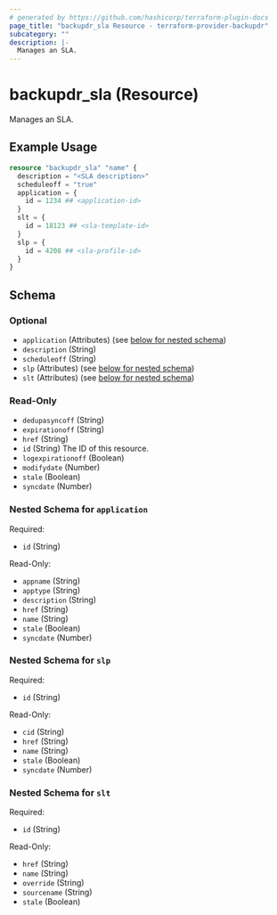 ```yaml
---
# generated by https://github.com/hashicorp/terraform-plugin-docs
page_title: "backupdr_sla Resource - terraform-provider-backupdr"
subcategory: ""
description: |-
  Manages an SLA.
---
```


# backupdr_sla (Resource)

Manages an SLA.

## Example Usage

```terraform
resource "backupdr_sla" "name" {
  description = "<SLA description>"
  scheduleoff = "true"
  application = {
    id = 1234 ## <application-id>
  }
  slt = {
    id = 18123 ## <sla-template-id>
  }
  slp = {
    id = 4208 ## <sla-profile-id>
  }
}
```

<!-- schema generated by tfplugindocs -->
## Schema

### Optional

- `application` (Attributes) (see [below for nested schema](#nestedatt--application))
- `description` (String)
- `scheduleoff` (String)
- `slp` (Attributes) (see [below for nested schema](#nestedatt--slp))
- `slt` (Attributes) (see [below for nested schema](#nestedatt--slt))

### Read-Only

- `dedupasyncoff` (String)
- `expirationoff` (String)
- `href` (String)
- `id` (String) The ID of this resource.
- `logexpirationoff` (Boolean)
- `modifydate` (Number)
- `stale` (Boolean)
- `syncdate` (Number)

<a id="nestedatt--application"></a>
### Nested Schema for `application`

Required:

- `id` (String)

Read-Only:

- `appname` (String)
- `apptype` (String)
- `description` (String)
- `href` (String)
- `name` (String)
- `stale` (Boolean)
- `syncdate` (Number)


<a id="nestedatt--slp"></a>
### Nested Schema for `slp`

Required:

- `id` (String)

Read-Only:

- `cid` (String)
- `href` (String)
- `name` (String)
- `stale` (Boolean)
- `syncdate` (Number)


<a id="nestedatt--slt"></a>
### Nested Schema for `slt`

Required:

- `id` (String)

Read-Only:

- `href` (String)
- `name` (String)
- `override` (String)
- `sourcename` (String)
- `stale` (Boolean)
